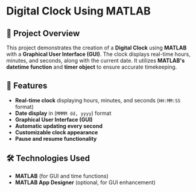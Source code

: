 # Digital Clock Using MATLAB

## 📌 Project Overview
This project demonstrates the creation of a **Digital Clock** using **MATLAB** with a **Graphical User Interface (GUI)**. The clock displays real-time hours, minutes, and seconds, along with the current date. It utilizes **MATLAB's datetime function** and **timer object** to ensure accurate timekeeping.

## 🔧 Features
- **Real-time clock** displaying hours, minutes, and seconds (`HH:MM:SS` format)
- **Date display** in (`MMMM dd, yyyy`) format
- **Graphical User Interface (GUI)**
- **Automatic updating every second**
- **Customizable clock appearance**
- **Pause and resume functionality**

## 🛠 Technologies Used
- **MATLAB** (for GUI and time functions)
- **MATLAB App Designer** (optional, for GUI enhancement)
